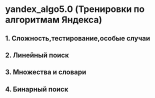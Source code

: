 # yandex_algo5.0 (Тренировки по алгоритмам Яндекса)
## 1. Сложность,тестирование,особые случаи
## 2. Линейный поиск
## 3. Множества и словари
## 4. Бинарный поиск

